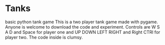 # Tanks
basic python tank game
This is a two player tank game made with pygame. Anyone is welcome to download the code and experiment.
Controls are W S A D and Space for player one and UP DOWN LEFT RIGHT and Right CTRl for player two.
The code inside is clumsy.
